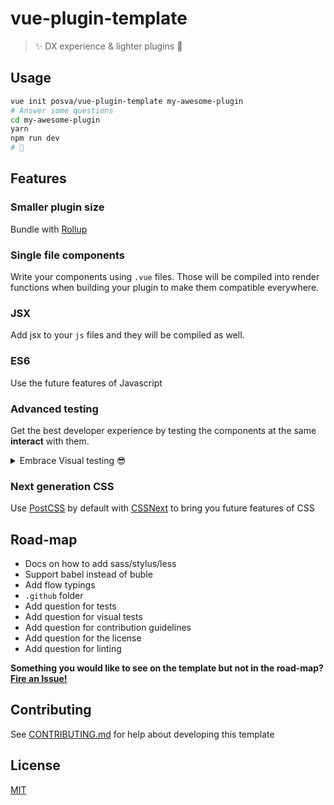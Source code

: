 # vue-plugin-template

> ✨ DX experience & lighter plugins 🚀


## Usage

```bash
vue init posva/vue-plugin-template my-awesome-plugin
# Answer some questions
cd my-awesome-plugin
yarn
npm run dev
# 🎉
```

## Features

### Smaller plugin size
Bundle with [Rollup](https://github.com/rollup/rollup)

### Single file components
Write your components using `.vue` files. Those will be compiled into render
functions when building your plugin to make them compatible everywhere.

### JSX
Add jsx to your `js` files and they will be compiled as well.

### ES6
Use the future features of Javascript

### Advanced testing
Get the best developer experience by testing the components at the same
**interact** with them.
<details>
  <summary>Embrace Visual testing 😎</summary>
  ![visual testing](https://cloud.githubusercontent.com/assets/664177/21402771/504f94de-c7ba-11e6-9b10-3c9833a7e316.gif)
</details>

### Next generation CSS
Use [PostCSS](http://postcss.org/) by default with [CSSNext](http://cssnext.io/)
to bring you future features of CSS

## Road-map

- Docs on how to add sass/stylus/less
- Support babel instead of buble
- Add flow typings
- `.github` folder
- Add question for tests
- Add question for visual tests
- Add question for contribution guidelines 
- Add question for the license
- Add question for linting

**Something you would like to see on the template but not in the
road-map?
[Fire an Issue!](https://github.com/posva/vue-plugin-template/issues/new)**

## Contributing


See [CONTRIBUTING.md](CONTRIBUTING.md) for help about developing this template

## License

[MIT](http://opensource.org/licenses/MIT)
